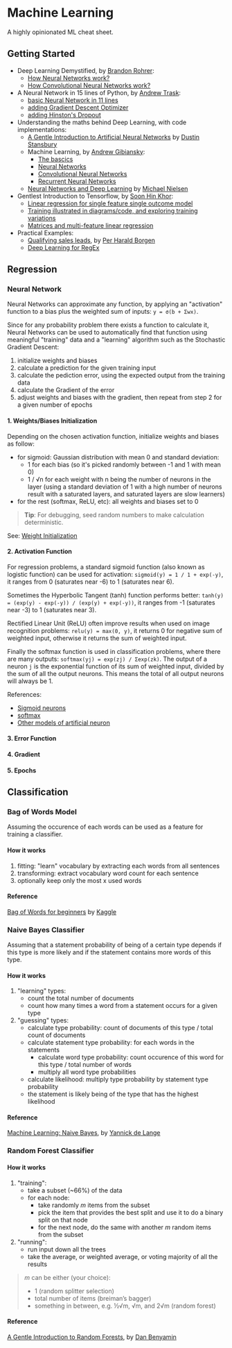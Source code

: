 # Machine Learning

A highly opinionated ML cheat sheet.

## Getting Started

* Deep Learning Demystified, by [Brandon Rohrer](https://brohrer.github.io/):
    * [How Neural Networks work?](https://brohrer.github.io/deep_learning_demystified.html)
    * [How Convolutional Neural Networks work?](https://brohrer.github.io/how_convolutional_neural_networks_work.html)
* A Neural Network in 15 lines of Python, by [Andrew Trask](https://twitter.com/iamtrask):
    * [basic Neural Network in 11 lines](http://iamtrask.github.io/2015/07/12/basic-python-network/)
    * [adding Gradient Descent Optimizer](http://iamtrask.github.io/2015/07/27/python-network-part2/)
    * [adding Hinston's Dropout](https://iamtrask.github.io/2015/07/28/dropout/)
* Understanding the maths behind Deep Learning, with code implementations:
    * [A Gentle Introduction to Artificial Neural Networks](https://theclevermachine.wordpress.com/2014/09/11/a-gentle-introduction-to-artificial-neural-networks/) by [Dustin Stansbury](https://twitter.com/corrcoef)
    * Machine Learning, by [Andrew Gibiansky](http://andrew.gibiansky.com/):
        * [The bascics](http://andrew.gibiansky.com/blog/machine-learning/machine-learning-the-basics/)
        * [Neural Networks](http://andrew.gibiansky.com/blog/machine-learning/machine-learning-neural-networks/)
        * [Convolutional Neural Networks](http://andrew.gibiansky.com/blog/machine-learning/convolutional-neural-networks/)
        * [Recurrent Neural Networks](http://andrew.gibiansky.com/blog/machine-learning/recurrent-neural-networks/)
    * [Neural Networks and Deep Learning](http://neuralnetworksanddeeplearning.com/index.html) by [Michael Nielsen](https://twitter.com/michael_nielsen)
* Gentlest Introduction to Tensorflow, by [Soon Hin Khor](https://twitter.com/neth_6):
    * [Linear regression for single feature single outcome model](https://medium.com/all-of-us-are-belong-to-machines/the-gentlest-introduction-to-tensorflow-248dc871a224#.pbfs8sxmz)
    * [Training illustrated in diagrams/code, and exploring training variations](https://medium.com/all-of-us-are-belong-to-machines/gentlest-introduction-to-tensorflow-part-2-ed2a0a7a624f#.eerdfyjcs)
    * [Matrices and multi-feature linear regression](https://medium.com/all-of-us-are-belong-to-machines/gentlest-intro-to-tensorflow-part-3-matrices-multi-feature-linear-regression-30a81ebaaa6c#.1c6z3z79z)
* Practical Examples:
    * [Qualifying sales leads](https://medium.com/xeneta/boosting-sales-with-machine-learning-fbcf2e618be3#.192b2lj98), by [Per Harald Borgen](https://twitter.com/perborgen)
    * [Deep Learning for RegEx](http://dlacombejr.github.io/2016/11/13/deep-learning-for-regex.html)

## Regression

### Neural Network

Neural Networks can approximate any function, by applying an "activation" function to a bias plus the weighted sum of inputs: `y = σ(b + Σwx)`.

Since for any probability problem there exists a function to calculate it, Neural Networks can be used to automatically
find that function using meaningful "training" data and a "learning" algorithm such as the Stochastic Gradient Descent:

1. initialize weights and biases
2. calculate a prediction for the given training input
3. calculate the pediction error, using the expected output from the training data
3. calculate the Gradient of the error
4. adjust weights and biases with the gradient, then repeat from step 2 for a given number of epochs

#### 1. Weights/Biases Initialization

Depending on the chosen activation function, initialize weights and biases as follow:

* for sigmoid: Gaussian distribution with mean 0 and standard deviation:
  * 1 for each bias (so it's picked randomly between -1 and 1 with mean 0)
  * 1 / √n for each weight with n being the number of neurons in the layer
    (using a standard deviation of 1 with a high number of neurons result with a saturated layers,
    and saturated layers are slow learners)
* for the rest (softmax, ReLU, etc): all weights and biases set to 0

> **Tip**: For debugging, seed random numbers to make calculation deterministic.

See: [Weight Initialization](http://neuralnetworksanddeeplearning.com/chap3.html#weight_initialization)

#### 2. Activation Function

For regression problems, a standard sigmoid function (also known as logistic function) can be used for activation:
`sigmoid(y) = 1 / 1 + exp(-y)`, it ranges from 0 (saturates near -6) to 1 (saturates near 6).

Sometimes the Hyperbolic Tangent (tanh) function performs better: `tanh(y) = (exp(y) - exp(-y)) / (exp(y) + exp(-y))`,
it ranges from -1 (saturates near -3) to 1 (saturates near 3).

Rectified Linear Unit (ReLU) often improve results when used on image recognition problems: `relu(y) = max(0, y)`,
it returns 0 for negative sum of weighted input, otherwise it returns the sum of weighted input.

Finally the softmax function is used in classification problems, where there are many outputs:
`softmax(yj) = exp(zj) / Σexp(zk)`. The output of a neuron `j` is the exponential function of its sum of weighted input,
divided by the sum of all the output neurons. This means the total of all output neurons will always be 1.

References:

* [Sigmoid neurons](http://neuralnetworksanddeeplearning.com/chap1.html#sigmoid_neurons)
* [softmax](http://neuralnetworksanddeeplearning.com/chap3.html#softmax)
* [Other models of artificial neuron](http://neuralnetworksanddeeplearning.com/chap3.html#other_models_of_artificial_neuron)

#### 3. Error Function

#### 4. Gradient

#### 5. Epochs

## Classification

### Bag of Words Model

Assuming the occurence of each words can be used as a feature for training a classifier.

#### How it works

1. fitting: "learn" vocabulary by extracting each words from all sentences
2. transforming: extract vocabulary word count for each sentence
3. optionally keep only the most x used words

#### Reference

[Bag of Words for beginners](https://www.kaggle.com/c/word2vec-nlp-tutorial/details/part-1-for-beginners-bag-of-words)
by [Kaggle](https://www.kaggle.com/)

### Naive Bayes Classifier

Assuming that a statement probability of being of a certain type depends if this type is more likely
and if the statement contains more words of this type.

#### How it works

1. "learning" types:
   * count the total number of documents
   * count how many times a word from a statement occurs for a given type
2. "guessing" types:
   * calculate type probability: count of documents of this type / total count of documents
   * calculate statement type probability: for each words in the statements
     * calculate word type probability: count occurence of this word for this type / total number of words
     * multiply all word type probabilities
   * calculate likelihood: multiply type probability by statement type probability
   * the statement is likely being of the type that has the highest likelihood

#### Reference

[Machine Learning: Naive Bayes](https://stovepipe.systems/post/machine-learning-naive-bayes),
by [Yannick de Lange](https://twitter.com/yannickl88)

### Random Forest Classifier

#### How it works

1. "training":
   * take a subset (~66%) of the data
   * for each node:
     - take randomly _m_ items from the subset
     - pick the item that provides the best split and use it to do a binary split on that node
     - for the next node, do the same with another _m_ random items from the subset
2. "running":
   * run input down all the trees
   * take the average, or weighted average, or voting majority of all the results

> _m_ can be either (your choice):
>
> * 1 (random splitter selection)
> * total number of items (breiman’s bagger)
> * something in between, e.g. ½√m, √m, and 2√m (random forest)

#### Reference

[A Gentle Introduction to Random Forests](https://citizennet.com/blog/2012/11/10/random-forests-ensembles-and-performance-metrics/),
by [Dan Benyamin](https://twitter.com/dbenyamin)
